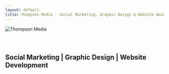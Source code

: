 ```yaml
---
layout: default
title: Thompson Media - Social Marketing, Graphic Design & Website Development
---
```


<section id="intro">
  <div class="container">
    <div class="row">
      <div class="column">
        <img src="{{ '/assets/img/logo.png' | relative_url }}" alt="Thompson Media" style="max-height: 75px;margin-bottom: 40px;">
        <h1>Social Marketing | Graphic Design | Website Development</h1>
      </div>
  </div>
